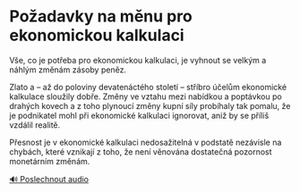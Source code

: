 # Požadavky na měnu pro ekonomickou kalkulaci

<speak>
<prosody rate="95%">
<emphasis level="strong">Vše, co je potřeba pro ekonomickou kalkulaci, je vyhnout se velkým a náhlým změnám zásoby peněz.</emphasis>

<break time="300ms"/>

<emphasis level="moderate">Zlato a – až do poloviny devatenáctého století – stříbro účelům ekonomické kalkulace sloužily dobře.</emphasis> <break time="200ms"/> <emphasis level="moderate">Změny ve vztahu mezi nabídkou a poptávkou po drahých kovech a z toho plynoucí změny kupní síly probíhaly tak pomalu,</emphasis> <break time="200ms"/> <emphasis level="strong">že je podnikatel mohl při ekonomické kalkulaci ignorovat, aniž by se příliš vzdálil realitě.</emphasis>

<break time="300ms"/>

<prosody rate="90%">Přesnost je v ekonomické kalkulaci nedosažitelná v podstatě nezávisle na chybách, které vznikají z toho, že není věnována dostatečná pozornost monetárním změnám.</prosody>
</prosody>
</speak>

[🔊 Poslechnout audio](/data/7-paragraphs/audio/chapter_44/para_012-Ve-co-je-poteba-pro-ekonomickou-kalkulaci-je-v.mp3) 